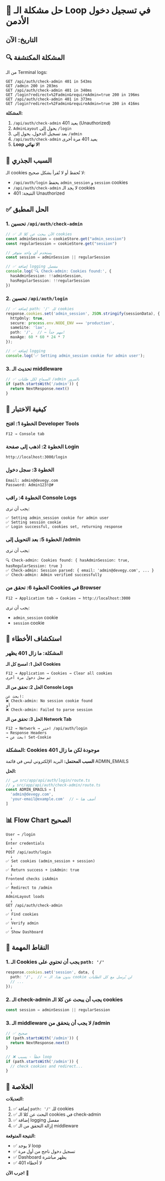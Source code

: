 # 🔄 حل مشكلة الـ Loop في تسجيل دخول الأدمن

## التاريخ: الآن

## 🔍 المشكلة المكتشفة

من الـ Terminal logs:
```
GET /api/auth/check-admin 401 in 543ms
GET /admin 200 in 203ms
GET /api/auth/check-admin 401 in 340ms
GET /login?redirect=%2Fadmin&requireAdmin=true 200 in 196ms
GET /api/auth/check-admin 401 in 373ms
GET /login?redirect=%2Fadmin&requireAdmin=true 200 in 416ms
```

**المشكلة:**
1. `/api/auth/check-admin` يعيد 401 (Unauthorized)
2. `AdminLayout` يحول إلى `/login`
3. بعد تسجيل الدخول، يحول إلى `/admin`
4. `/api/auth/check-admin` يعيد 401 مرة أخرى
5. **Loop لا نهائي!**

## 🎯 السبب الجذري

الـ cookies لا تُحفظ أو لا تُقرأ بشكل صحيح:
- `/api/auth/login` يحفظ `admin_session` و `session` cookies
- `/api/auth/check-admin` لا يجد الـ cookies
- النتيجة: 401 Unauthorized

## ✅ الحل المطبق

### 1. تحسين `/api/auth/check-admin`

```typescript
// ✅ الآن يبحث عن كلا الـ cookies
const adminSession = cookieStore.get("admin_session")
const regularSession = cookieStore.get("session")

// يستخدم أي واحد متوفر
const session = adminSession || regularSession

// ✅ إضافة logging مفصل
console.log('🔍 Check-admin: Cookies found:', {
  hasAdminSession: !!adminSession,
  hasRegularSession: !!regularSession
})
```

### 2. تحسين `/api/auth/login`

```typescript
// ✅ إضافة path: '/' للـ cookies
response.cookies.set('admin_session', JSON.stringify(sessionData), {
  httpOnly: true,
  secure: process.env.NODE_ENV === 'production',
  sameSite: 'lax',
  path: '/',  // ← مهم جداً!
  maxAge: 60 * 60 * 24 * 7
});

// ✅ إضافة logging
console.log('✅ Setting admin_session cookie for admin user');
```

### 3. تحديث الـ middleware

```typescript
// ✅ السماح لكل طلبات /admin بالمرور
if (path.startsWith('/admin')) {
  return NextResponse.next()
}
```

## 🧪 كيفية الاختبار

### الخطوة 1: افتح Developer Tools
```
F12 → Console tab
```

### الخطوة 2: اذهب إلى صفحة Login
```
http://localhost:3000/login
```

### الخطوة 3: سجل دخول
```
Email: admin@devegy.com
Password: Admin123!@#
```

### الخطوة 4: راقب Console Logs
يجب أن ترى:
```
✅ Setting admin_session cookie for admin user
✅ Setting session cookie
✅ Login successful, cookies set, returning response
```

### الخطوة 5: بعد التحويل إلى /admin
يجب أن ترى:
```
🔍 Check-admin: Cookies found: { hasAdminSession: true, hasRegularSession: true }
✅ Check-admin: Session parsed: { email: 'admin@devegy.com', ... }
✅ Check-admin: Admin verified successfully
```

### الخطوة 6: تحقق من Cookies في Browser
```
F12 → Application tab → Cookies → http://localhost:3000
```

يجب أن ترى:
- `admin_session` cookie
- `session` cookie

## 🔧 استكشاف الأخطاء

### المشكلة: ما زال 401 يظهر

**الحل 1: امسح كل الـ Cookies**
```
F12 → Application → Cookies → Clear all cookies
ثم سجل دخول مرة أخرى
```

**الحل 2: تحقق من الـ Console Logs**
```
ابحث عن:
❌ Check-admin: No session cookie found
أو
❌ Check-admin: Failed to parse session
```

**الحل 3: تحقق من الـ Network Tab**
```
F12 → Network → اختر /api/auth/login
→ Response Headers
→ ابحث عن Set-Cookie
```

### المشكلة: Cookies موجودة لكن ما زال 401

**السبب المحتمل:** البريد الإلكتروني ليس في قائمة ADMIN_EMAILS

**الحل:**
```typescript
// في src/app/api/auth/login/route.ts
// و src/app/api/auth/check-admin/route.ts
const ADMIN_EMAILS = [
  'admin@devegy.com',
  'your-email@example.com'  // ← أضف هنا
]
```

## 📊 Flow Chart الصحيح

```
User → /login
  ↓
Enter credentials
  ↓
POST /api/auth/login
  ↓
✅ Set cookies (admin_session + session)
  ↓
✅ Return success + isAdmin: true
  ↓
Frontend checks isAdmin
  ↓
✅ Redirect to /admin
  ↓
AdminLayout loads
  ↓
GET /api/auth/check-admin
  ↓
✅ Find cookies
  ↓
✅ Verify admin
  ↓
✅ Show Dashboard
```

## 🎯 النقاط المهمة

### 1. الـ Cookies يجب أن تحتوي على `path: '/'`
```typescript
response.cookies.set('session', data, {
  path: '/',  // ← بدون هذا، الـ cookie لن يُرسل مع كل الطلبات
  // ...
});
```

### 2. الـ check-admin يجب أن يبحث عن كلا الـ cookies
```typescript
const session = adminSession || regularSession
```

### 3. الـ middleware لا يجب أن يتحقق من /admin
```typescript
// ✅ صحيح
if (path.startsWith('/admin')) {
  return NextResponse.next()
}

// ❌ خطأ - يسبب loop
if (path.startsWith('/admin')) {
  // check cookies and redirect...
}
```

## 🚀 الخلاصة

**التعديلات:**
1. ✅ إضافة `path: '/'` للـ cookies
2. ✅ البحث عن كلا الـ cookies في check-admin
3. ✅ إضافة logging مفصل
4. ✅ إزالة التحقق من الـ middleware

**النتيجة المتوقعة:**
- ✅ لا يوجد loop
- ✅ تسجيل دخول ناجح من أول مرة
- ✅ Dashboard يظهر مباشرة
- ✅ لا أخطاء 401

**جرب الآن!** 🎉